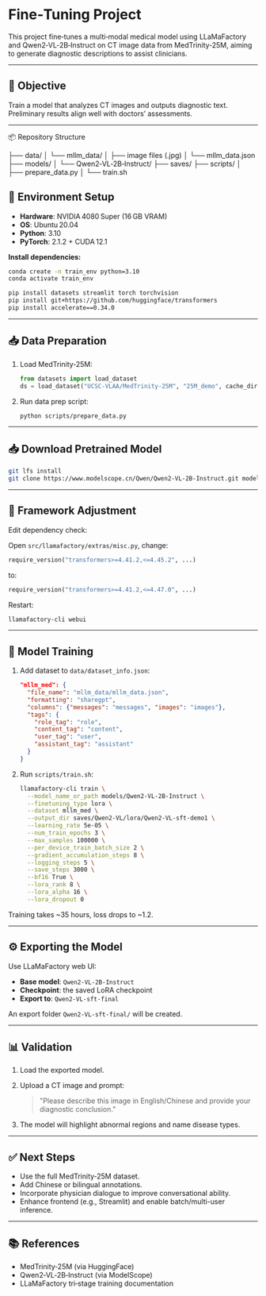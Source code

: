 # Fine‑Tuning Project

This project fine‑tunes a multi‑modal medical model using LLaMaFactory and Qwen2‑VL‑2B‑Instruct on CT image data from MedTrinity‑25M, aiming to generate diagnostic descriptions to assist clinicians.

---

## 🎯 Objective

Train a model that analyzes CT images and outputs diagnostic text. Preliminary results align well with doctors’ assessments.

------

📦 Repository Structure


 ├── data/
 │   └── mllm_data/
 │       ├── image files (.jpg)
 │       └── mllm_data.json
 ├── models/
 │   └── Qwen2‑VL‑2B‑Instruct/
 ├── saves/
 ├── scripts/
 │   ├── prepare_data.py
 │   └── train.sh



## 🧩 Environment Setup

- **Hardware**: NVIDIA 4080 Super (16 GB VRAM)  
- **OS**: Ubuntu 20.04  
- **Python**: 3.10  
- **PyTorch**: 2.1.2 + CUDA 12.1  

**Install dependencies:**

```bash
conda create -n train_env python=3.10
conda activate train_env

pip install datasets streamlit torch torchvision
pip install git+https://github.com/huggingface/transformers
pip install accelerate==0.34.0
```

------

## 📥 Data Preparation

1. Load MedTrinity‑25M:

   ```python
   from datasets import load_dataset
   ds = load_dataset("UCSC-VLAA/MedTrinity-25M", "25M_demo", cache_dir="cache")
   ```

2. Run data prep script:

   ```bash
   python scripts/prepare_data.py
   ```

------

## 📥 Download Pretrained Model

```bash
git lfs install
git clone https://www.modelscope.cn/Qwen/Qwen2-VL-2B-Instruct.git models/Qwen2-VL-2B-Instruct
```

------

## 🔧 Framework Adjustment

Edit dependency check:

Open `src/llamafactory/extras/misc.py`, change:

```python
require_version("transformers>=4.41.2,<=4.45.2", ...)
```

to:

```python
require_version("transformers>=4.41.2,<=4.47.0", ...)
```

Restart:

```bash
llamafactory-cli webui
```

------

## 🚀 Model Training

1. Add dataset to `data/dataset_info.json`:

   ```json
   "mllm_med": {
     "file_name": "mllm_data/mllm_data.json",
     "formatting": "sharegpt",
     "columns": {"messages": "messages", "images": "images"},
     "tags": {
       "role_tag": "role",
       "content_tag": "content",
       "user_tag": "user",
       "assistant_tag": "assistant"
     }
   }
   ```

2. Run `scripts/train.sh`:

   ```bash
   llamafactory-cli train \
     --model_name_or_path models/Qwen2-VL-2B-Instruct \
     --finetuning_type lora \
     --dataset mllm_med \
     --output_dir saves/Qwen2-VL/lora/Qwen2-VL-sft-demo1 \
     --learning_rate 5e-05 \
     --num_train_epochs 3 \
     --max_samples 100000 \
     --per_device_train_batch_size 2 \
     --gradient_accumulation_steps 8 \
     --logging_steps 5 \
     --save_steps 3000 \
     --bf16 True \
     --lora_rank 8 \
     --lora_alpha 16 \
     --lora_dropout 0
   ```

Training takes ~35 hours, loss drops to ~1.2.

------

## ⚙️ Exporting the Model

Use LLaMaFactory web UI:

- **Base model**: `Qwen2‑VL‑2B‑Instruct`
- **Checkpoint**: the saved LoRA checkpoint
- **Export to**: `Qwen2‑VL‑sft‑final`

An export folder `Qwen2‑VL‑sft‑final/` will be created.

------

## 📊 Validation

1. Load the exported model.

2. Upload a CT image and prompt:

   > "Please describe this image in English/Chinese and provide your diagnostic conclusion."

3. The model will highlight abnormal regions and name disease types.

------

## ✅ Next Steps

- Use the full MedTrinity‑25M dataset.
- Add Chinese or bilingual annotations.
- Incorporate physician dialogue to improve conversational ability.
- Enhance frontend (e.g., Streamlit) and enable batch/multi-user inference.

------

## 📚 References

- MedTrinity‑25M (via HuggingFace)
- Qwen2‑VL‑2B‑Instruct (via ModelScope)
- LLaMaFactory tri‑stage training documentation

